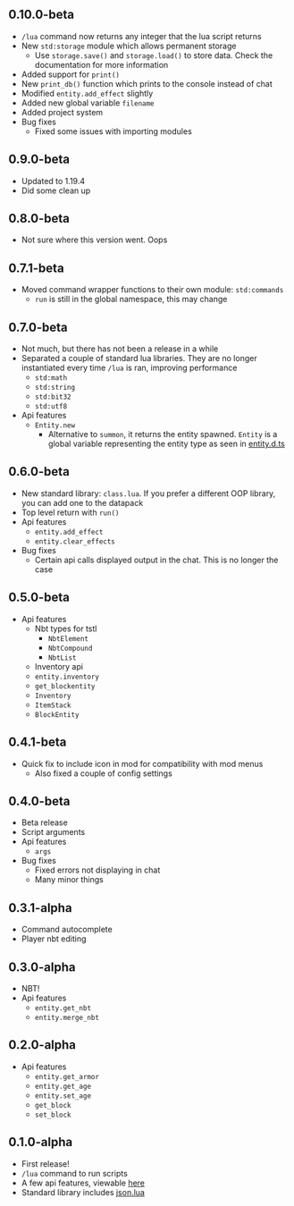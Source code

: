 ## 0.10.0-beta

* `/lua` command now returns any integer that the lua script returns
* New `std:storage` module which allows permanent storage
    * Use `storage.save()` and `storage.load()` to store data. Check the documentation for more information
* Added support for `print()`
* New `print_db()` function which prints to the console instead of chat
* Modified `entity.add_effect` slightly
* Added new global variable `filename`
* Added project system
* Bug fixes
    * Fixed some issues with importing modules

## 0.9.0-beta

* Updated to 1.19.4
* Did some clean up

## 0.8.0-beta

* Not sure where this version went. Oops

## 0.7.1-beta

* Moved command wrapper functions to their own module: `std:commands`
    * `run` is still in the global namespace, this may change

## 0.7.0-beta

* Not much, but there has not been a release in a while
* Separated a couple of standard lua libraries. They are no longer instantiated every time `/lua` is ran, improving performance
    * `std:math`
    * `std:string`
    * `std:bit32`
    * `std:utf8`
* Api features
    * `Entity.new`
        * Alternative to `summon`, it returns the entity spawned. `Entity` is a global variable representing the entity type as seen in [entity.d.ts](https://github.com/kinderhead/LuaDatapack/blob/master/luadatapacktypes/src/entity.d.ts)

## 0.6.0-beta

* New standard library: `class.lua`. If you prefer a different OOP library, you can add one to the datapack
* Top level return with `run()`
* Api features
    * `entity.add_effect`
    * `entity.clear_effects`
* Bug fixes
    * Certain api calls displayed output in the chat. This is no longer the case

## 0.5.0-beta

* Api features
    * Nbt types for tstl
        * `NbtElement`
        * `NbtCompound`
        * `NbtList`
    * Inventory api
    * `entity.inventory`
    * `get_blockentity`
    * `Inventory`
    * `ItemStack`
    * `BlockEntity`

## 0.4.1-beta

* Quick fix to include icon in mod for compatibility with mod menus
    * Also fixed a couple of config settings

## 0.4.0-beta

* Beta release
* Script arguments
* Api features
    * `args`
* Bug fixes
    * Fixed errors not displaying in chat
    * Many minor things

## 0.3.1-alpha

* Command autocomplete
* Player nbt editing

## 0.3.0-alpha

* NBT!
* Api features
    * `entity.get_nbt`
    * `entity.merge_nbt`

## 0.2.0-alpha

* Api features
    * `entity.get_armor`
    * `entity.get_age`
    * `entity.set_age`
    * `get_block`
    * `set_block`

## 0.1.0-alpha

* First release!
* `/lua` command to run scripts
* A few api features, viewable [here](https://kinderhead.github.io/LuaDatapack/)
* Standard library includes [json.lua](https://github.com/rxi/json.lua)
